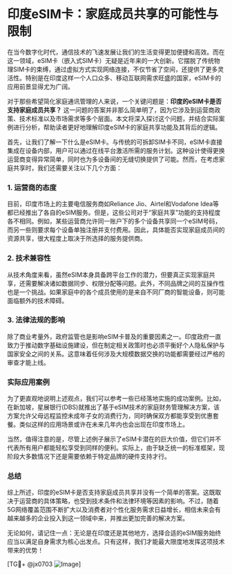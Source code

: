 # 印度eSIM卡：家庭成员共享的可能性与限制

在当今数字化时代，通信技术的飞速发展让我们的生活变得更加便捷和高效。而在这一领域，eSIM卡（嵌入式SIM卡）无疑是近年来的一大创新。它摆脱了传统物理SIM卡的束缚，通过虚拟方式实现网络连接，不仅节省了空间，还提供了更多灵活性。特别是在印度这样一个人口众多、移动互联网需求旺盛的国家，eSIM卡的应用前景显得尤为广阔。

对于那些希望简化家庭通讯管理的人来说，一个关键问题是：**印度的eSIM卡是否支持家庭成员共享？** 这一问题的答案并非那么简单明了，因为它涉及到运营商政策、技术标准以及市场需求等多个层面。本文将深入探讨这个问题，并结合实际案例进行分析，帮助读者更好地理解印度eSIM卡的家庭共享功能及其背后的逻辑。

首先，让我们了解一下什么是eSIM卡。与传统的可拆卸SIM卡不同，eSIM卡直接集成在设备内部，用户可以通过在线平台激活所需的服务计划。这种设计使得更换运营商变得异常简单，同时也为多设备间的无缝切换提供了可能。然而，在考虑家庭共享时，我们还需要关注以下几个方面：

### 1. **运营商的态度**
目前，印度市场上的主要电信服务商如Reliance Jio、Airtel和Vodafone Idea等都已经推出了各自的eSIM服务。但是，这些公司对于“家庭共享”功能的支持程度各不相同。例如，某些运营商允许同一账户下的多个设备共享同一个eSIM号码，而另一些则要求每个设备单独注册并支付费用。因此，具体能否实现家庭成员间的资源共享，很大程度上取决于所选择的服务提供商。

### 2. **技术兼容性**
从技术角度来看，虽然eSIM本身具备跨平台工作的潜力，但要真正实现家庭共享，还需要解决诸如数据同步、权限分配等问题。此外，不同品牌之间的互操作性也是一个挑战。如果家庭中的各个成员使用的是来自不同厂商的智能设备，则可能面临额外的技术障碍。

### 3. **法律法规的影响**
除了商业考量外，政府监管也是影响eSIM卡普及的重要因素之一。印度政府一直致力于推动数字基础设施建设，但在制定相关政策时也必须平衡好个人隐私保护与国家安全之间的关系。这意味着任何涉及大规模数据交换的功能都需要经过严格的审查才能上线。

### 实际应用案例
为了更直观地说明上述观点，我们可以参考一些已经落地实施的成功案例。比如，在新加坡，星展银行(DBS)就推出了基于eSIM技术的家庭财务管理解决方案，该方案允许父母远程监控未成年子女的消费行为，同时确保双方都能享受到优惠套餐。类似这样的应用场景或许在未来几年内也会出现在印度市场上。

当然，值得注意的是，尽管上述例子展示了eSIM卡潜在的巨大价值，但它们并不代表所有用户都能轻松享受到同样的便利。实际上，由于缺乏统一的标准框架，现阶段大多数情况下还是需要依赖于特定品牌的硬件支持才行。

### 总结
综上所述，印度的eSIM卡是否支持家庭成员共享并没有一个简单的答案。这既取决于运营商的具体策略，也受到技术条件和法律环境等因素的影响。不过，随着5G网络覆盖范围不断扩大以及消费者对个性化服务需求日益增长，相信未来会有越来越多的企业投入到这一领域中来，并推出更加完善的解决方案。

无论如何，请记住一点：无论是在印度还是其他地方，选择合适的eSIM服务始终应当以满足自身需求为核心出发点。只有这样，我们才能最大限度地发挥这项技术带来的优势！

[TG💪+ @jx0703 ![Image](https://github.com/user-attachments/assets/dbca1d08-cadb-493c-b0ec-ad6f7a83f270)]